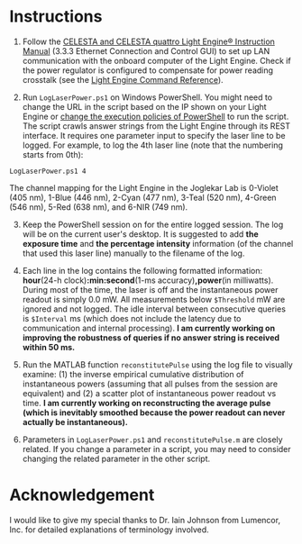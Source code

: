 # Instructions
1. Follow the [CELESTA and CELESTA quattro Light Engine® Instruction Manual](https://cms.lumencor.com/system/uploads/fae/file/asset/48/57-10015-F_Celesta_09092021.pdf) (3.3.3 Ethernet Connection and Control GUI) to set up LAN communication with the onboard computer of the Light Engine. Check if the power regulator is configured to compensate for power reading crosstalk (see the [Light Engine Command Reference](https://cms.lumencor.com/system/uploads/fae/file/asset/120/57-10018.pdf)).

2. Run ``LogLaserPower.ps1`` on Windows PowerShell. You might need to change the URL in the script based on the IP shown on your Light Engine or [change the execution policies of PowerShell](https://docs.microsoft.com/en-us/powershell/module/microsoft.powershell.core/about/about_execution_policies) to run the script. The script crawls answer strings from the Light Engine through its REST interface. It requires one parameter input to specify the laser line to be logged. For example, to log the 4th laser line (note that the numbering starts from 0th):
```
LogLaserPower.ps1 4
```
The channel mapping for the Light Engine in the Joglekar Lab is 0-Violet (405 nm), 1-Blue (446 nm), 2-Cyan (477 nm), 3-Teal (520 nm), 4-Green (546 nm), 5-Red (638 nm), and 6-NIR (749 nm).

3. Keep the PowerShell session on for the entire logged session. The log will be on the current user's desktop. It is suggested to add **the exposure time** and **the percentage intensity** information (of the channel that used this laser line) manually to the filename of the log.

4. Each line in the log contains the following formatted information: **hour**(24-h clock)**:min:second**(1-ms accuracy)**,power**(in milliwatts). During most of the time, the laser is off and the instantaneous power readout is simply 0.0 mW. All measurements below ``$Threshold`` mW are ignored and not logged. The idle interval between consecutive queries is ``$Interval`` ms (which does not include the latency due to communication and internal processing). **I am currently working on improving the robustness of queries if no answer string is received within 50 ms.**

5. Run the MATLAB function ``reconstitutePulse`` using the log file to visually examine: (1) the inverse empirical cumulative distribution of instantaneous powers (assuming that all pulses from the session are equivalent) and (2) a scatter plot of instantaneous power readout vs time. **I am currently working on reconstructing the average pulse (which is inevitably smoothed because the power readout can never actually be instantaneous).**

6. Parameters in ``LogLaserPower.ps1`` and ``reconstitutePulse.m`` are closely related. If you change a parameter in a script, you may need to consider changing the related parameter in the other script.
# Acknowledgement
I would like to give my special thanks to Dr. Iain Johnson from Lumencor, Inc. for detailed explanations of terminology involved.
